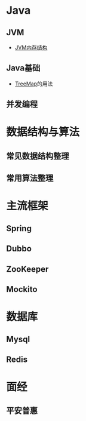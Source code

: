 # Java
## JVM

* [JVM内存结构](java/jvm/JVM.md)

## Java基础

* [TreeMap](https://www.jianshu.com/p/e11fe1760a3d)的用法

## 并发编程

# 数据结构与算法
## 常见数据结构整理
## 常用算法整理

# 主流框架
## Spring
## Dubbo
## ZooKeeper
## Mockito

# 数据库
## Mysql
## Redis

# 面经
## 平安普惠
